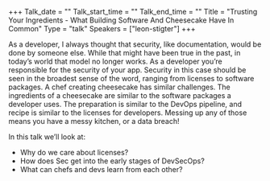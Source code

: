 +++
Talk_date = ""
Talk_start_time = ""
Talk_end_time = ""
Title = "Trusting Your Ingredients - What Building Software And Cheesecake Have In Common"
Type = "talk"
Speakers = ["leon-stigter"]
+++

As a developer, I always thought that security, like documentation, would be done by someone else. While that might have been true in the past, in today’s world that model no longer works. As a developer you’re responsible for the security of your app. Security in this case should be seen in the broadest sense of the word, ranging from licenses to software packages. A chef creating cheesecake has similar challenges. The ingredients of a cheesecake are similar to the software packages a developer uses. The preparation is similar to the DevOps pipeline, and recipe is similar to the licenses for developers. Messing up any of those means you have a messy kitchen, or a data breach!

In this talk we’ll look at:

* Why do we care about licenses?
* How does Sec get into the early stages of DevSecOps?
* What can chefs and devs learn from each other?
